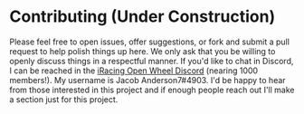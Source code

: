 # Contributing (Under Construction)


Please feel free to open issues, offer suggestions, or fork and submit a pull request to help polish things up here. We only ask that you be willing to openly discuss things in a respectful manner. If you'd like to chat in Discord, I can be reached in the [iRacing Open Wheel Discord](https://discord.gg/UwnhM7w) (nearing 1000 members!). My username is Jacob Anderson7#4903. I'd be happy to hear from those interested in this project and if enough people reach out I'll make a section just for this project.